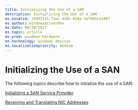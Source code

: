 ```yaml
---
title: Initializing the Use of a SAN
description: Initializing the Use of a SAN
ms.assetid: 199971a5-72ec-410c-834a-1e7b93ca1487
ms.author: windowsdriverdev
ms.date: 04/20/2017
ms.topic: article
ms.prod: windows-hardware
ms.technology: windows-devices
ms.localizationpriority: medium
---
```


# Initializing the Use of a SAN





The following topics describe how to initialize the use of a SAN:

[Initializing a SAN Service Provider](initializing-a-san-service-provider.md)

[Receiving and Translating NIC Addresses](receiving-and-translating-nic-addresses.md)

 

 





